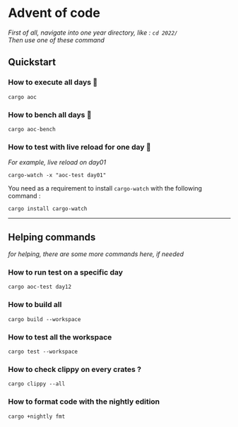 # Advent of code

_First of all, navigate into one year directory, like : `cd 2022/`_  
_Then use one of these command_

## Quickstart
### How to execute all days 🚀
```shell
cargo aoc
```

### How to bench all days 🚀
```shell
cargo aoc-bench
```

### How to test with live reload for one day 👀
_For example, live reload on day01_

```shell
cargo-watch -x "aoc-test day01"
```

You need as a requirement to install `cargo-watch` with the following command :
```
cargo install cargo-watch
```

---

## Helping commands
_for helping, there are some more commands here, if needed_  


### How to run test on a specific day
```shell
cargo aoc-test day12
```


### How to build all
```shell
cargo build --workspace
```

### How to test all the workspace
```shell
cargo test --workspace
```


### How to check clippy on every crates ?
```shell
cargo clippy --all
```

### How to format code with the nightly edition
```shell
cargo +nightly fmt
```
